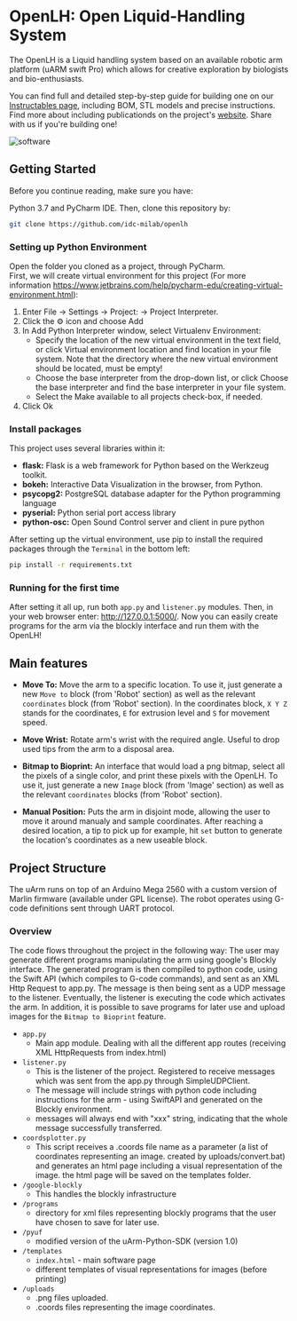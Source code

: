 # OpenLH: Open Liquid-Handling System
The OpenLH is a Liquid handling system based on an available robotic arm platform (uARM swift Pro) which allows for creative exploration by biologists and bio-enthusiasts.
 
You can find full and detailed step-by-step guide for building one on our [Instructables page](https://www.instructables.com/id/OpenLH/), including BOM, STL models and precise instructions.
Find more about including publicationds on the project's [website](http://milab.idc.ac.il/teaching/projects/openlh/). 
Share with us if you're building one!

![software](https://i.ibb.co/9nnLGDX/OpenLH.png)

## Getting Started

Before you continue reading, make sure you have:

Python 3.7 and PyCharm IDE.
Then, clone this repository by:

```sh
git clone https://github.com/idc-milab/openlh
```

### Setting up Python Environment
Open the folder you cloned as a project, through PyCharm.  
First, we will create virtual environment for this project (For more information https://www.jetbrains.com/help/pycharm-edu/creating-virtual-environment.html):
1. Enter File → Settings → Project: <project name> → Project Interpreter.
2. Click the :gear: icon and choose Add
3. In Add Python Interpreter window, select Virtualenv Environment:
   * Specify the location of the new virtual environment in the text field, or click  Virtual environment location and find location in     your file system. Note that the directory where the new virtual environment should be located, must be empty!
   * Choose the base interpreter from the drop-down list, or click Choose the base interpreter and find the base interpreter in your file system.
   * Select the Make available to all projects check-box, if needed.
 4. Click Ok  
 
### Install packages
This project uses several libraries within it:

* **flask:** Flask is a web framework for Python based on the Werkzeug toolkit.
* **bokeh:** Interactive Data Visualization in the browser, from Python.
* **psycopg2:** PostgreSQL database adapter for the Python programming language
* **pyserial:** Python serial port access library
* **python-osc:** Open Sound Control server and client in pure python 


After setting up the virtual environment, use pip to install the required packages through the ``Terminal`` in the bottom left:  
  ```sh
  pip install -r requirements.txt
  ```

### Running for the first time
After setting it all up, run both ``app.py`` and ``listener.py`` modules.
Then, in your web browser enter: http://127.0.0.1:5000/.
Now you can easily create programs for the arm via the blockly interface and run them with the OpenLH!

## Main features

* **Move To:** Move the arm to a specific location. To use it, just generate a new `Move to` block (from 'Robot' section) as well as the relevant `coordinates` block (from 'Robot' section). In the coordinates block, `X Y Z` stands for the coordinates, `E` for extrusion level and `S` for movement speed.

* **Move Wrist:** Rotate arm's wrist with the required angle. Useful to drop used tips from the arm to a disposal area.

* **Bitmap to Bioprint:** An interface that would load a png bitmap, select all the pixels of a single color, and
print these pixels with the OpenLH. To use it, just generate a new `Image` block (from 'Image' section) as well as the relevant `coordinates` blocks (from 'Robot' section).

* **Manual Position:** Puts the arm in disjoint mode, allowing the user to move it around manualy and sample coordinates. After reaching a desired location, a tip to pick up for example, hit `set` button to generate the location's coordinates as a new useable block. 

## Project Structure
The uArm runs on top of an Arduino Mega 2560 with a custom version of Marlin firmware (available under GPL license). The
robot operates using G-code definitions sent through UART protocol.

### Overview
The code flows throughout the project in the following way: The user may generate different programs manipulating the arm using google's Blockly interface. The generated program is then compiled to python code, using the Swift API (which compiles to G-code commands), and sent as an XML Http Request to app.py. The message is then being sent as a UDP message to the listener. Eventually, the listener is executing the code which activates the arm. In addition, it is possible to save programs for later use and upload images for the ``Bitmap to Bioprint`` feature.

* ``app.py``
	* Main app module. Dealing with all the different app routes (receiving XML HttpRequests from index.html)
* ``listener.py``
	* This is the listener of the project. Registered to receive messages which was sent from the app.py through SimpleUDPClient.
    * The message will include strings with python code including instructions for the arm - using SwiftAPI and generated on the Blockly environment.
    * messages will always end with "xxx" string, indicating that the whole message successfully transferred.
* ``coordsplotter.py``
	* This script receives a .coords file name as a parameter (a list of coordinates representing an image. created by
	uploads/convert.bat) and generates an html page including a visual representation of the image. the html page
	will be saved on the templates folder.
* ``/google-blockly``
	* This handles the blockly infrastructure
* ```/programs```
	* directory for xml files representing blockly programs that the user have chosen to save for later use.
* ```/pyuf```
	* modified version of the uArm-Python-SDK (version 1.0) 
* ```/templates```
    * ``index.html`` - main software page
    * different templates of visual representations for images (before printing)
* ```/uploads```
	* .png files uploaded.
	* .coords files representing the image coordinates.
